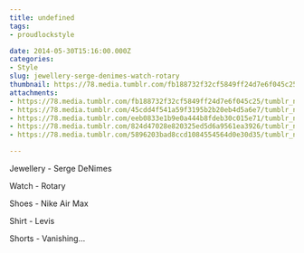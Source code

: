 ```yaml
---
title: undefined
tags:
- proudlockstyle

date: 2014-05-30T15:16:00.000Z
categories:
- Style
slug: jewellery-serge-denimes-watch-rotary
thumbnail: https://78.media.tumblr.com/fb188732f32cf5849ff24d7e6f045c25/tumblr_n6e7qom44Z1rhrm24o1_540.jpg
attachments:
- https://78.media.tumblr.com/fb188732f32cf5849ff24d7e6f045c25/tumblr_n6e7qom44Z1rhrm24o1_1280.jpg
- https://78.media.tumblr.com/45cdd4f541a59f3195b2b20eb4d5a6e7/tumblr_n6e7qom44Z1rhrm24o2_1280.jpg
- https://78.media.tumblr.com/eeb0833e1b9e0a444b8fdeb30c015e71/tumblr_n6e7qom44Z1rhrm24o3_1280.jpg
- https://78.media.tumblr.com/824d47028e820325ed5d6a9561ea3926/tumblr_n6e7qom44Z1rhrm24o4_1280.jpg
- https://78.media.tumblr.com/5896203bad8ccd1084554564d0e30d35/tumblr_n6e7qom44Z1rhrm24o5_1280.jpg

---
```


Jewellery - Serge DeNimes  

  Watch - Rotary  

  Shoes - Nike Air Max 

  Shirt - Levis 

  Shorts - Vanishing...
